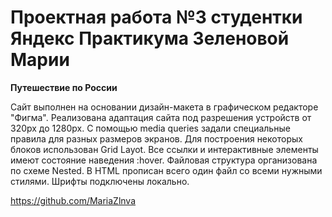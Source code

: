 
# Проектная работа №3 студентки Яндекс Практикума Зеленовой Марии 
**Путешествие по России** 

Сайт выполнен на основании дизайн-макета в графическом редакторе "Фигма".
Реализована адаптация сайта под разрешения устройств от 320px до 1280px. C помощью media queries задали специальные правила для разных размеров экранов.
Для построения некоторых блоков использован Grid Layot. 
Все ссылки и интерактивные элементы имеют состояние наведения :hover. 
Файловая структура организована по схеме Nested.
В HTML прописан всего один файл со всеми нужными стилями.
Шрифты подключены локально.

https://github.com/MariaZlnva


